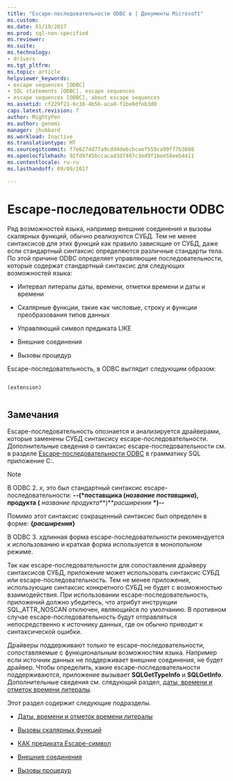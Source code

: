 ```yaml
---
title: "Escape-последовательности ODBC в | Документы Microsoft"
ms.custom: 
ms.date: 01/19/2017
ms.prod: sql-non-specified
ms.reviewer: 
ms.suite: 
ms.technology:
- drivers
ms.tgt_pltfrm: 
ms.topic: article
helpviewer_keywords:
- escape sequences [ODBC]
- SQL statements [ODBC], escape sequences
- escape sequences [ODBC], about escape sequences
ms.assetid: cf229f21-6c38-4b5b-aca8-f1be0dfeb3d0
caps.latest.revision: 7
author: MightyPen
ms.author: genemi
manager: jhubbard
ms.workload: Inactive
ms.translationtype: MT
ms.sourcegitcommit: f7e6274d77a9cdd4de6cbcaef559ca99f77b3608
ms.openlocfilehash: 92fd9745bccacad3d7487c3ed9f1bee58eeb4411
ms.contentlocale: ru-ru
ms.lasthandoff: 09/09/2017

---
```

# <a name="escape-sequences-in-odbc"></a>Escape-последовательности ODBC
Ряд возможностей языка, например внешние соединения и вызовы скалярных функций, обычно реализуются СУБД. Тем не менее синтаксисов для этих функций как правило зависящие от СУБД, даже если стандартный синтаксис определяются различные стандарты тела. По этой причине ODBC определяет управляющие последовательности, которые содержат стандартный синтаксис для следующих возможностей языка:  
  
-   Интервал литералы даты, времени, отметки времени и даты и времени  
  
-   Скалярные функции, такие как числовые, строку и функции преобразования типов данных  
  
-   Управляющий символ предиката LIKE  
  
-   Внешние соединения  
  
-   Вызовы процедур  
  
 Escape-последовательность, в ODBC выглядит следующим образом:  
  
```  
  
(extension)  
  
```  
  
## <a name="remarks"></a>Замечания  
 Escape-последовательность опознается и анализируется драйверами, которые заменены СУБД синтаксису escape-последовательности. Дополнительные сведения о синтаксис escape-последовательности см. в разделе [Escape-последовательности ODBC](../../../odbc/reference/appendixes/odbc-escape-sequences.md) в грамматику SQL приложение C:.  
  
> [!NOTE]  
>  В ODBC 2. *x*, это был стандартный синтаксис escape-последовательности: **--(\*поставщика (***название поставщика***), продукта (** *название продукта***)***расширения*  **\*)--**  
>   
>  Помимо этот синтаксис сокращенный синтаксис был определен в форме: **{***расширения***}**  
>   
>  В ODBC 3. *x*длинная форма escape-последовательности рекомендуется к использованию и краткая форма используется в монопольном режиме.  
  
 Так как escape-последовательности для сопоставления драйверу синтаксисов СУБД, приложение может использовать синтаксис СУБД или escape-последовательность. Тем не менее приложения, использующие синтаксис конкретного СУБД не будет с возможностью взаимодействия. При использовании escape-последовательность, приложений должно убедитесь, что атрибут инструкции SQL_ATTR_NOSCAN отключен, являющийся по умолчанию. В противном случае escape-последовательность будут отправляться непосредственно к источнику данных, где он обычно приводит к синтаксической ошибки.  
  
 Драйверы поддерживают только те escape-последовательности, сопоставляемые с функциональным возможностям языка. Например если источник данных не поддерживает внешние соединения, не будет драйвер. Чтобы определить, какие escape-последовательности поддерживаются, приложение вызывает **SQLGetTypeInfo** и **SQLGetInfo**. Дополнительные сведения см. следующий раздел, [даты, времени и отметок времени литералы](../../../odbc/reference/develop-app/date-time-and-timestamp-literals.md).  
  
 Этот раздел содержит следующие подразделы.  
  
-   [Даты, времени и отметок времени литералы](../../../odbc/reference/develop-app/date-time-and-timestamp-literals.md)  
  
-   [Вызовы скалярных функций](../../../odbc/reference/develop-app/scalar-function-calls.md)  
  
-   [КАК предиката Escape-символ](../../../odbc/reference/develop-app/like-predicate-escape-character.md)  
  
-   [Внешние соединения](../../../odbc/reference/develop-app/outer-joins.md)  
  
-   [Вызовы процедур](../../../odbc/reference/develop-app/procedure-calls.md)

